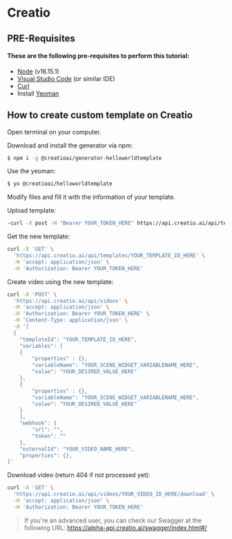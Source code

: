 # Creatio

## PRE-Requisites
#### These are the following pre-requisites to perform this tutorial:
- [Node](https://nodejs.org/en/) (v16.15.1)
- [Visual Studio Code](https://code.visualstudio.com/) (or similar IDE)
- [Curl](https://curl.se/download.html)
- Install [Yeoman](https://yeoman.io/)

## How to create custom template on Creatio

Open terminal on your computer.

Download and install the generator via npm:
```bash
$ npm i -g @creatioai/generator-helloworldtemplate
```
 
Use the yeoman:
```bash
$ yo @creatioai/helloworldtemplate
```

Modify files and fill it with the information of your template.

Upload template:
```bash
-curl -X post -H "Bearer YOUR_TOKEN_HERE" https://api.creatio.ai/api/templates 
```

Get the new template:
```bash
curl -X 'GET' \
  'https://api.creatio.ai/api/templates/YOUR_TEMPLATE_ID_HERE' \
  -H 'accept: application/json' \
  -H 'Authorization: Bearer YOUR_TOKEN_HERE'
```

Create video using the new template:
```bash
curl -X 'POST' \
  'https://api.creatio.ai/api/videos' \
  -H 'accept: application/json' \
  -H 'Authorization: Bearer YOUR_TOKEN_HERE' \
  -H 'Content-Type: application/json' \
  -d '[
  {
    "templateId": "YOUR_TEMPLATE_ID_HERE",
    "variables": [
    {
        "properties" : {}, 
        "variableName": "YOUR_SCENE_WIDGET_VARIABLENAME_HERE",
        "value": "YOUR_DESIRED_VALUE_HERE"
    },
    {
        "properties" : {}, 
        "variableName": "YOUR_SCENE_WIDGET_VARIABLENAME_HERE",
        "value": "YOUR_DESIRED_VALUE_HERE"
    }
    ],
    "webhook": {
        "url": "",
        "token": ""
    },
    "externalId": "YOUR_VIDEO_NAME_HERE",
    "properties": {},
]'

```

Download video (return 404 if not processed yet):
```bash
curl -X 'GET' \
  'https://api.creatio.ai/api/videos/YOUR_VIDEO_ID_HERE/download' \
  -H 'accept: application/json' \
  -H 'Authorization: Bearer YOUR_TOKEN_HERE'
```

> If you're an advanced user, you can check our Swagger at the following URL: https://alpha-api.creatio.ai/swagger/index.html#/
